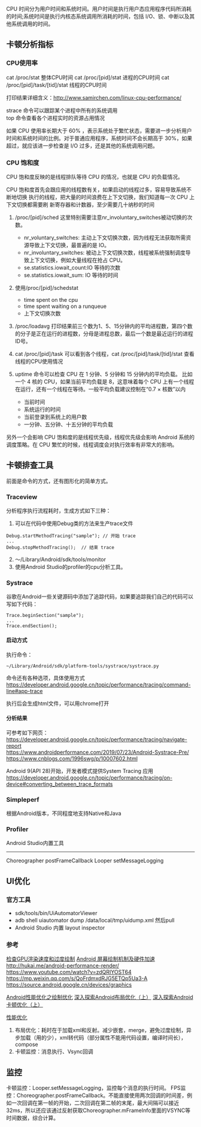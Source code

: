 CPU 时间分为用户时间和系统时间。用户时间是执行用户态应用程序代码所消耗的时间;系统时间是执行内核态系统调用所消耗的时间，包括 I/O、锁、中断以及其他系统调用的时间。

## 卡顿分析指标
### CPU使用率
cat /proc/stat 整体CPU时间
cat /proc/[pid]/stat 进程的CPU时间
cat  /proc/[pid]/task/[tid]/stat 线程的CPU时间

打印结果详细含义：http://www.samirchen.com/linux-cpu-performance/

strace 命令可以跟踪某个进程中所有的系统调用  
top 命令查看各个进程实时的资源占用情况

如果 CPU 使用率长期大于 60% ，表示系统处于繁忙状态，需要进一步分析用户时间和系统时间的比例。对于普通应用程序，系统时间不会长期高于 30%，如果超过，就应该进一步检查是 I/O 过多，还是其他的系统调用问题。

### CPU 饱和度
CPU 饱和度反映的是线程排队等待 CPU 的情况，也就是 CPU 的负载情况。

CPU 饱和度首先会跟应用的线程数有关，如果启动的线程过多，容易导致系统不断地切换 执行的线程，把大量的时间浪费在上下文切换，我们知道每一次 CPU 上下文切换都需要刷 新寄存器和计数器，至少需要几十纳秒的时间

1. /proc/[pid]/sched 这里特别需要注意nr_involuntary_switches被动切换的次数。
    * nr_voluntary_switches:
    主动上下文切换次数，因为线程无法获取所需资源导致上下文切换，最普遍的是 IO。
    * nr_involuntary_switches:
    被动上下文切换次数，线程被系统强制调度导致上下文切换，例如大量线程在抢占 CPU。
    * se.statistics.iowait_count:IO 等待的次数
    * se.statistics.iowait_sum: IO 等待的时间

2. 使用/proc/[pid]/schedstat
    * time spent on the cpu
    * time spent waiting on a runqueue
    * 上下文切换次数

3. /proc/loadavg 打印结果前三个数为1、5、15分钟内的平均进程数，第四个数的分子是正在运行的进程数，分母是进程总数，最后一个数是最近运行的进程ID号。

4. cat /proc/[pid]/task 可以看到各个线程，cat /proc/[pid]/task/[tid]/stat 查看线程的CPU使用情况


5. uptime 命令可以检查 CPU 在 1 分钟、5 分钟和 15 分钟内的平均负载。 比如一个 4 核的 CPU，如果当前平均负载是 8，这意味着每个 CPU 上有一个线程在运行，还有一个线程在等待。一般平均负载建议控制在“0.7 × 核数”以内
    * 当前时间
    * 系统运行的时间
    * 当前登录到系统上的用户数
    * 一分钟、五分钟、十五分钟的平均负载

另外一个会影响 CPU 饱和度的是线程优先级，线程优先级会影响 Android 系统的调度策略。在 CPU 繁忙的时候，线程调度会对执行效率有非常大的影响。

## 卡顿排查工具
前面是命令的方式，还有图形化的简单方式。

### Traceview
分析程序执行流程耗时，生成方式如下三种：

1. 可以在代码中使用Debug类的方法来生产trace文件
```
Debug.startMethodTracing("sample"); // 开始 trace
...
Debug.stopMethodTracing();  // 结束 trace
```
2. ～/Library/Android/sdk/tools/monitor 
3. 使用Android Studio的profiler的cpu分析工具。

###  Systrace
谷歌在Android一些关键源码中添加了追踪代码，如果要追踪我们自己的代码可以写如下代码：
```
Trace.beginSection("sample");
...
Trace.endSection();
```

#### 启动方式
执行命令：
```
~/Library/Android/sdk/platform-tools/systrace/systrace.py
```
命令还有各种选项，具体使用方式   https://developer.android.google.cn/topic/performance/tracing/command-line#app-trace

执行后会生成html文件，可以用chrome打开

#### 分析结果
可参考如下网页：
https://developer.android.google.cn/topic/performance/tracing/navigate-report  
https://www.androidperformance.com/2019/07/23/Android-Systrace-Pre/  
https://www.cnblogs.com/1996swg/p/10007602.html  

Android 9(API 28)开始，开发者模式提供System Tracing 应用
https://developer.android.google.cn/topic/performance/tracing/on-device#converting_between_trace_formats

### Simpleperf
根据Android版本，不同程度地支持Native和Java

### Profiler
Android Studio内置工具

-----------------------------

Choreographer  postFrameCallback
Looper  setMessageLogging

## UI优化
### 官方工具
* sdk/tools/bin/UiAutomatorViewer
* adb shell uiautomator dump /data/local/tmp/uidump.xml 然后pull
* Android Studio 内置 layout inspector
### 参考
[检查GPU渲染速度和过度绘制](https://developer.android.google.cn/topic/performance/rendering/inspect-gpu-rendering)
[Android 屏幕绘制机制及硬件加速](https://blog.csdn.net/qian520ao/article/details/81144167)
http://hukai.me/android-performance-render/
https://www.youtube.com/watch?v=zdQRIYOST64
https://mp.weixin.qq.com/s/QoFrdmxdRJG5ETQp5Ua3-A
https://source.android.google.cn/devices/graphics

[Android性能优化之绘制优化](https://juejin.im/post/6844904080989487118)
[深入探索Android布局优化（上）](https://juejin.im/post/6844904047355363341)
[深入探索Android卡顿优化（上）](https://juejin.im/post/6844904062610046990)

[性能优化](https://www.jianshu.com/p/5950e1e8b31e)

1. 布局优化：耗时在于加载xml和反射。减少嵌套，merge，避免过度绘制，异步加载（用的少），xml转代码（部分属性不能用代码设置，编译时间长），compose
2. 卡顿监控：消息执行、Vsync回调

## 监控
卡顿监控：Looper.setMessageLogging，监控每个消息的执行时间。
FPS监控：Choreographer.postFrameCallback。不能直接使用两次回调的时间差，例如一次回调在第一帧的开始，二次回调在第二帧的末尾，最大间隔可以接近32ms，所以还应该通过反射获取Choreographer.mFrameInfo里面的VSYNC等时间数据，综合计算。